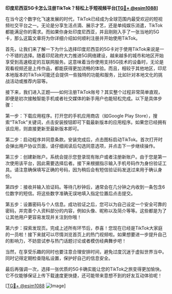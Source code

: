 **印度尼西亚5G卡怎么注册TikTok？轻松上手短视频平台[[TG💪+ @esim1088](https://t.me/s/esim1088)]**

在当今这个数字化飞速发展的时代，TikTok已经成为全球范围内最受欢迎的短视频社交平台之一。无论是分享生活点滴、展示才艺，还是单纯娱乐消遣，TikTok都能满足你的需求。而如果你身处印度尼西亚，并且刚刚入手了一张当地的5G卡，那么这篇文章将为你详细介绍如何顺利注册并开始使用TikTok。

首先，让我们来了解一下为什么选择印度尼西亚的5G卡对于使用TikTok来说是一个不错的选择。随着印尼政府大力推进5G网络建设，越来越多的城市和地区开始享受到高速稳定的互联网服务。这意味着当你使用支持5G技术的设备时，无论是观看视频还是上传作品，都能获得更加流畅的体验。而且，相较于其他地区，印尼本地版本的TikTok可能还会提供一些独特的功能和服务，比如针对本地文化的挑战活动或推荐内容等。

接下来，我们进入正题——如何注册TikTok账号？其实整个过程非常简单直观，即便是初次接触智能手机或者社交媒体的新手用户也能轻松完成。以下是具体步骤：

第一步：下载应用程序。打开您的手机应用商店（如Google Play Store），搜索“TikTok”关键词，点击安装按钮即可下载最新版本的应用程序。如果您已经拥有该应用，则直接更新至最新版本即可。

第二步：启动程序并同意条款。安装完成后，点击图标启动TikTok。首次打开时会弹出用户协议页面，请仔细阅读后勾选同意选项，并点击下一步继续操作。

第三步：创建新账户。系统会提示您登录现有账户或者注册新账户。由于您是第一次使用该平台，因此需要选择后者。接下来根据指示输入手机号码作为身份验证工具。请注意确保填写正确的号码，因为稍后会有短信验证码发送过来用于确认身份。

第四步：接收并输入验证码。等待几秒钟后，通常会在几分钟之内收到一条包含6位数字的短信。将这些数字准确无误地填入指定位置后点击提交。

第五步：设置密码与个人信息。成功验证之后，您可以为自己设定一个安全可靠的密码，并完善个人资料部分的内容，例如头像、昵称以及简介等等。这些都是为了让其他用户更容易发现并关注到你哦！

第六步：探索发现页。完成上述所有环节后，恭喜！您现在已经是TikTok大家庭的一员啦！接下来就可以尽情浏览首页上的热门视频啦。如果想要进一步提升自己的影响力，不妨尝试参与热门话题讨论或者模仿经典舞步吧！

当然，在享受乐趣的同时也要注意合理安排时间，避免过度沉迷于虚拟世界当中。同时记得定期检查隐私设置，保护好自己的信息安全。

最后再强调一次，选择一张优质的5G卡确实能让您的TikTok之旅变得更加愉快。它不仅能够保证上传下载速度更快捷，还可能带来意想不到的好友互动体验呢！

[[TG💪+ @esim1088](https://t.me/s/esim1088) ![Image](https://i.postimg.cc/4NQfJmqS/Snipaste-2025-05-13-00-14-12.png)]